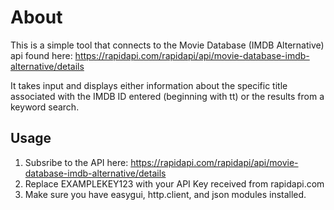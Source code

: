 # About

This is a simple tool that connects to the Movie Database (IMDB Alternative) api found here: https://rapidapi.com/rapidapi/api/movie-database-imdb-alternative/details

It takes input and displays either information about the specific title associated with the IMDB ID entered (beginning with tt) or the results from a keyword search.

## Usage

1. Subsribe to the API here: https://rapidapi.com/rapidapi/api/movie-database-imdb-alternative/details
2. Replace EXAMPLEKEY123 with your API Key received from rapidapi.com
3. Make sure you have easygui, http.client, and json modules installed.
